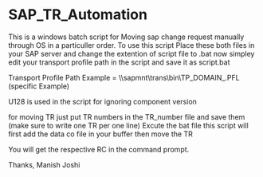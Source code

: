 # SAP_TR_Automation

 This is a windows batch script for Moving sap change request manually through OS in a particuller order.
 To use this script Place these both files in your SAP server and change the extention of script file to .bat
 now simpley edit your transport profile path in the script and save it as script.bat


 Transport Profile Path Example = \\<hostname>\sapmnt\trans\bin\TP_DOMAIN_<SID>.PFL (specific Example)

 U128 is used in the script for ignoring component version


 for moving TR just put TR numbers in the TR_number file and save them (make sure to write one TR per one line)
 Excute the bat file this script will first add the data co file in your buffer then move the TR

 You will get the respective RC in the command prompt.


 Thanks,
 Manish Joshi
